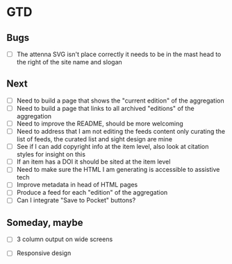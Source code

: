 
# GTD

## Bugs

- [ ] The attenna SVG isn't place correctly it needs to be in the mast head to the right of the site name and slogan

## Next

- [ ] Need to build a page that shows the "current edition" of the aggregation
- [ ] Need to build a page that links to all archived "editions" of the aggregation
- [ ] Need to improve the README, should be more welcoming
- [ ] Need to address that I am not editing the feeds content only curating the list of feeds, the curated list and sight design are mine
- [ ] See if I can add copyright info at the item level, also look at citation styles for insight on this
- [ ] If an item has a DOI it should be sited at the item level
- [ ] Need to make sure the HTML I am generating is accessible to assistive tech
- [ ] Improve metadata in head of HTML pages
- [ ] Produce a feed for each "edition" of the aggregation
- [ ] Can I integrate "Save to Pocket" buttons?

## Someday, maybe

- [ ] 3 column output on wide screens
- [ ] Responsive design

